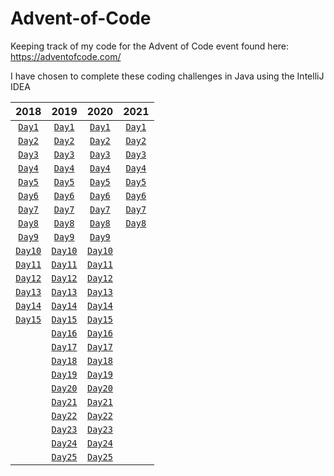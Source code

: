 # Advent-of-Code
Keeping track of my code for the Advent of Code event found here: https://adventofcode.com/

I have chosen to complete these coding challenges in Java using the IntelliJ IDEA

|2018|2019|2020|2021|
|:--:|:--:|:--:|:--:|
|[`Day1`](https://github.com/jamesshaw99/Advent-of-Code/blob/main/2018/src/AoC/Days/day1.java)|[`Day1`](https://github.com/jamesshaw99/Advent-of-Code/blob/main/2019/src/AoC/Days/day1.java)|[`Day1`](https://github.com/jamesshaw99/Advent-of-Code/blob/main/2020/src/AoC/Days/day1.java)|[`Day1`](https://github.com/jamesshaw99/Advent-of-Code/blob/main/2021/src/AoC/Days/day1.java)|
|[`Day2`](https://github.com/jamesshaw99/Advent-of-Code/blob/main/2018/src/AoC/Days/day2.java)|[`Day2`](https://github.com/jamesshaw99/Advent-of-Code/blob/main/2019/src/AoC/Days/day2.java)|[`Day2`](https://github.com/jamesshaw99/Advent-of-Code/blob/main/2020/src/AoC/Days/day2.java)|[`Day2`](https://github.com/jamesshaw99/Advent-of-Code/blob/main/2021/src/AoC/Days/day2.java)|
|[`Day3`](https://github.com/jamesshaw99/Advent-of-Code/blob/main/2018/src/AoC/Days/day3.java)|[`Day3`](https://github.com/jamesshaw99/Advent-of-Code/blob/main/2019/src/AoC/Days/day3.java)|[`Day3`](https://github.com/jamesshaw99/Advent-of-Code/blob/main/2020/src/AoC/Days/day3.java)|[`Day3`](https://github.com/jamesshaw99/Advent-of-Code/blob/main/2021/src/AoC/Days/day3.java)|
|[`Day4`](https://github.com/jamesshaw99/Advent-of-Code/blob/main/2018/src/AoC/Days/day4.java)|[`Day4`](https://github.com/jamesshaw99/Advent-of-Code/blob/main/2019/src/AoC/Days/day4.java)|[`Day4`](https://github.com/jamesshaw99/Advent-of-Code/blob/main/2020/src/AoC/Days/day4.java)|[`Day4`](https://github.com/jamesshaw99/Advent-of-Code/blob/main/2021/src/AoC/Days/day4.java)|
|[`Day5`](https://github.com/jamesshaw99/Advent-of-Code/blob/main/2018/src/AoC/Days/day5.java)|[`Day5`](https://github.com/jamesshaw99/Advent-of-Code/blob/main/2019/src/AoC/Days/day5.java)|[`Day5`](https://github.com/jamesshaw99/Advent-of-Code/blob/main/2020/src/AoC/Days/day5.java)|[`Day5`](https://github.com/jamesshaw99/Advent-of-Code/blob/main/2021/src/AoC/Days/day5.java)|
|[`Day6`](https://github.com/jamesshaw99/Advent-of-Code/blob/main/2018/src/AoC/Days/day6.java)|[`Day6`](https://github.com/jamesshaw99/Advent-of-Code/blob/main/2019/src/AoC/Days/day6.java)|[`Day6`](https://github.com/jamesshaw99/Advent-of-Code/blob/main/2020/src/AoC/Days/day6.java)|[`Day6`](https://github.com/jamesshaw99/Advent-of-Code/blob/main/2021/src/AoC/Days/day6.java)|
|[`Day7`](https://github.com/jamesshaw99/Advent-of-Code/blob/main/2018/src/AoC/Days/day7.java)|[`Day7`](https://github.com/jamesshaw99/Advent-of-Code/blob/main/2019/src/AoC/Days/day7.java)|[`Day7`](https://github.com/jamesshaw99/Advent-of-Code/blob/main/2020/src/AoC/Days/day7.java)|[`Day7`](https://github.com/jamesshaw99/Advent-of-Code/blob/main/2021/src/AoC/Days/day7.java)|
|[`Day8`](https://github.com/jamesshaw99/Advent-of-Code/blob/main/2018/src/AoC/Days/day8.java)|[`Day8`](https://github.com/jamesshaw99/Advent-of-Code/blob/main/2019/src/AoC/Days/day8.java)|[`Day8`](https://github.com/jamesshaw99/Advent-of-Code/blob/main/2020/src/AoC/Days/day8.java)|[`Day8`](https://github.com/jamesshaw99/Advent-of-Code/blob/main/2021/src/AoC/Days/day8.java)|
|[`Day9`](https://github.com/jamesshaw99/Advent-of-Code/blob/main/2018/src/AoC/Days/day9.java)|[`Day9`](https://github.com/jamesshaw99/Advent-of-Code/blob/main/2019/src/AoC/Days/day9.java)|[`Day9`](https://github.com/jamesshaw99/Advent-of-Code/blob/main/2020/src/AoC/Days/day9.java)|<!--[`Day9`](https://github.com/jamesshaw99/Advent-of-Code/blob/main/2021/src/AoC/Days/day9.java)-->|
|[`Day10`](https://github.com/jamesshaw99/Advent-of-Code/blob/main/2018/src/AoC/Days/day10.java)|[`Day10`](https://github.com/jamesshaw99/Advent-of-Code/blob/main/2019/src/AoC/Days/day10.java)|[`Day10`](https://github.com/jamesshaw99/Advent-of-Code/blob/main/2020/src/AoC/Days/day10.java)|<!--[`Day10`](https://github.com/jamesshaw99/Advent-of-Code/blob/main/2020/src/AoC/Days/day10.java)-->|
|[`Day11`](https://github.com/jamesshaw99/Advent-of-Code/blob/main/2018/src/AoC/Days/day11.java)|[`Day11`](https://github.com/jamesshaw99/Advent-of-Code/blob/main/2019/src/AoC/Days/day11.java)|[`Day11`](https://github.com/jamesshaw99/Advent-of-Code/blob/main/2020/src/AoC/Days/day11.java)|<!--[`Day11`](https://github.com/jamesshaw99/Advent-of-Code/blob/main/2020/src/AoC/Days/day11.java)-->|
|[`Day12`](https://github.com/jamesshaw99/Advent-of-Code/blob/main/2018/src/AoC/Days/day12.java)|[`Day12`](https://github.com/jamesshaw99/Advent-of-Code/blob/main/2019/src/AoC/Days/day12.java)|[`Day12`](https://github.com/jamesshaw99/Advent-of-Code/blob/main/2020/src/AoC/Days/day12.java)|<!--[`Day12`](https://github.com/jamesshaw99/Advent-of-Code/blob/main/2020/src/AoC/Days/day12.java)-->|
|[`Day13`](https://github.com/jamesshaw99/Advent-of-Code/blob/main/2018/src/AoC/Days/day13.java)|[`Day13`](https://github.com/jamesshaw99/Advent-of-Code/blob/main/2019/src/AoC/Days/day13.java)|[`Day13`](https://github.com/jamesshaw99/Advent-of-Code/blob/main/2020/src/AoC/Days/day13.java)|<!--[`Day13`](https://github.com/jamesshaw99/Advent-of-Code/blob/main/2020/src/AoC/Days/day13.java)-->|
|[`Day14`](https://github.com/jamesshaw99/Advent-of-Code/blob/main/2018/src/AoC/Days/day14.java)|[`Day14`](https://github.com/jamesshaw99/Advent-of-Code/blob/main/2019/src/AoC/Days/day14.java)|[`Day14`](https://github.com/jamesshaw99/Advent-of-Code/blob/main/2020/src/AoC/Days/day14.java)|<!--[`Day14`](https://github.com/jamesshaw99/Advent-of-Code/blob/main/2020/src/AoC/Days/day14.java)-->|
|[`Day15`](https://github.com/jamesshaw99/Advent-of-Code/blob/main/2018/src/AoC/Days/day15.java)|[`Day15`](https://github.com/jamesshaw99/Advent-of-Code/blob/main/2019/src/AoC/Days/day15.java)|[`Day15`](https://github.com/jamesshaw99/Advent-of-Code/blob/main/2020/src/AoC/Days/day15.java)|<!--[`Day15`](https://github.com/jamesshaw99/Advent-of-Code/blob/main/2020/src/AoC/Days/day15.java)-->|
|<!--[`Day16`](https://github.com/jamesshaw99/Advent-of-Code/blob/main/2019/src/AoC/Days/day16.java)-->|[`Day16`](https://github.com/jamesshaw99/Advent-of-Code/blob/main/2019/src/AoC/Days/day16.java)|[`Day16`](https://github.com/jamesshaw99/Advent-of-Code/blob/main/2020/src/AoC/Days/day16.java)|<!--[`Day16`](https://github.com/jamesshaw99/Advent-of-Code/blob/main/2020/src/AoC/Days/day16.java)-->|
|<!--[`Day17`](https://github.com/jamesshaw99/Advent-of-Code/blob/main/2019/src/AoC/Days/day17.java)-->|[`Day17`](https://github.com/jamesshaw99/Advent-of-Code/blob/main/2019/src/AoC/Days/day17.java)|[`Day17`](https://github.com/jamesshaw99/Advent-of-Code/blob/main/2020/src/AoC/Days/day17.java)|<!--[`Day17`](https://github.com/jamesshaw99/Advent-of-Code/blob/main/2020/src/AoC/Days/day17.java)-->|
|<!--[`Day18`](https://github.com/jamesshaw99/Advent-of-Code/blob/main/2019/src/AoC/Days/day18.java)-->|[`Day18`](https://github.com/jamesshaw99/Advent-of-Code/blob/main/2019/src/AoC/Days/day18.java)|[`Day18`](https://github.com/jamesshaw99/Advent-of-Code/blob/main/2020/src/AoC/Days/day18.java)|<!--[`Day18`](https://github.com/jamesshaw99/Advent-of-Code/blob/main/2020/src/AoC/Days/day18.java)-->|
|<!--[`Day19`](https://github.com/jamesshaw99/Advent-of-Code/blob/main/2019/src/AoC/Days/day19.java)-->|[`Day19`](https://github.com/jamesshaw99/Advent-of-Code/blob/main/2019/src/AoC/Days/day19.java)|[`Day19`](https://github.com/jamesshaw99/Advent-of-Code/blob/main/2020/src/AoC/Days/day19.java)|<!--[`Day19`](https://github.com/jamesshaw99/Advent-of-Code/blob/main/2020/src/AoC/Days/day19.java)-->|
|<!--[`Day20`](https://github.com/jamesshaw99/Advent-of-Code/blob/main/2019/src/AoC/Days/day20.java)-->|[`Day20`](https://github.com/jamesshaw99/Advent-of-Code/blob/main/2019/src/AoC/Days/day20.java)|[`Day20`](https://github.com/jamesshaw99/Advent-of-Code/blob/main/2020/src/AoC/Days/day20.java)|<!--[`Day20`](https://github.com/jamesshaw99/Advent-of-Code/blob/main/2020/src/AoC/Days/day20.java)-->|
|<!--[`Day21`](https://github.com/jamesshaw99/Advent-of-Code/blob/main/2019/src/AoC/Days/day21.java)-->|[`Day21`](https://github.com/jamesshaw99/Advent-of-Code/blob/main/2019/src/AoC/Days/day21.java)|[`Day21`](https://github.com/jamesshaw99/Advent-of-Code/blob/main/2020/src/AoC/Days/day21.java)|<!--[`Day21`](https://github.com/jamesshaw99/Advent-of-Code/blob/main/2020/src/AoC/Days/day21.java)-->|
|<!--[`Day22`](https://github.com/jamesshaw99/Advent-of-Code/blob/main/2019/src/AoC/Days/day22.java)-->|[`Day22`](https://github.com/jamesshaw99/Advent-of-Code/blob/main/2019/src/AoC/Days/day22.java)|[`Day22`](https://github.com/jamesshaw99/Advent-of-Code/blob/main/2020/src/AoC/Days/day22.java)|<!--[`Day22`](https://github.com/jamesshaw99/Advent-of-Code/blob/main/2020/src/AoC/Days/day22.java)-->|
|<!--[`Day23`](https://github.com/jamesshaw99/Advent-of-Code/blob/main/2019/src/AoC/Days/day23.java)-->|[`Day23`](https://github.com/jamesshaw99/Advent-of-Code/blob/main/2019/src/AoC/Days/day23.java)|[`Day23`](https://github.com/jamesshaw99/Advent-of-Code/blob/main/2020/src/AoC/Days/day23.java)|<!--[`Day23`](https://github.com/jamesshaw99/Advent-of-Code/blob/main/2020/src/AoC/Days/day23.java)-->|
|<!--[`Day24`](https://github.com/jamesshaw99/Advent-of-Code/blob/main/2019/src/AoC/Days/day24.java)-->|[`Day24`](https://github.com/jamesshaw99/Advent-of-Code/blob/main/2019/src/AoC/Days/day24.java)|[`Day24`](https://github.com/jamesshaw99/Advent-of-Code/blob/main/2020/src/AoC/Days/day24.java)|<!--[`Day24`](https://github.com/jamesshaw99/Advent-of-Code/blob/main/2020/src/AoC/Days/day24.java)-->|
|<!--[`Day25`](https://github.com/jamesshaw99/Advent-of-Code/blob/main/2019/src/AoC/Days/day25.java)-->|[`Day25`](https://github.com/jamesshaw99/Advent-of-Code/blob/main/2019/src/AoC/Days/day25.java)|[`Day25`](https://github.com/jamesshaw99/Advent-of-Code/blob/main/2020/src/AoC/Days/day25.java)|<!--[`Day25`](https://github.com/jamesshaw99/Advent-of-Code/blob/main/2020/src/AoC/Days/day25.java)-->|


